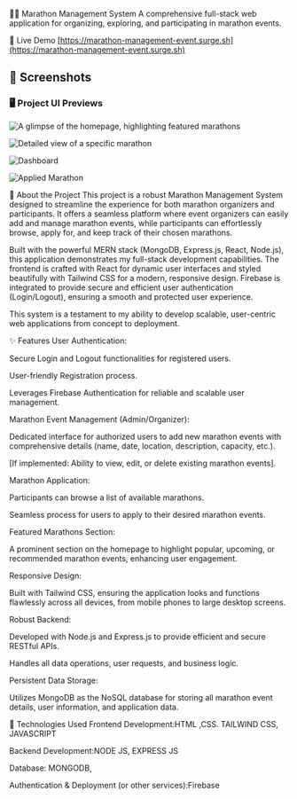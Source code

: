 🏃‍♂️ Marathon Management System
A comprehensive full-stack web application for organizing, exploring, and participating in marathon events.

🚀 Live Demo
[https://marathon-management-event.surge.sh](https://marathon-management-event.surge.sh)


## 📸 Screenshots

### 🖥️ Project UI Previews

![A glimpse of the homepage, highlighting featured marathons](https://i.ibb.co/LhHPd6V9/Screenshot-2025-06-25-113037.png)
<br/>

![Detailed view of a specific marathon ](https://i.ibb.co/WvkpHKG6/Screenshot-2025-06-25-113103.png)
<br/>

![Dashboard](https://i.ibb.co/n8gBpXbp/Screenshot-2025-06-25-113114.png)
<br/>

![Applied Marathon](https://i.ibb.co/LhCWkr6R/Screenshot-2025-06-25-113133.png)



🌟 About the Project
This project is a robust Marathon Management System designed to streamline the experience for both marathon organizers and participants. It offers a seamless platform where event organizers can easily add and manage marathon events, while participants can effortlessly browse, apply for, and keep track of their chosen marathons.

Built with the powerful MERN stack (MongoDB, Express.js, React, Node.js), this application demonstrates my full-stack development capabilities. The frontend is crafted with React for dynamic user interfaces and styled beautifully with Tailwind CSS for a modern, responsive design. Firebase is integrated to provide secure and efficient user authentication (Login/Logout), ensuring a smooth and protected user experience.

This system is a testament to my ability to develop scalable, user-centric web applications from concept to deployment.

✨ Features
User Authentication:

Secure Login and Logout functionalities for registered users.

User-friendly Registration process.

Leverages Firebase Authentication for reliable and scalable user management.

Marathon Event Management (Admin/Organizer):

Dedicated interface for authorized users to add new marathon events with comprehensive details (name, date, location, description, capacity, etc.).

[If implemented: Ability to view, edit, or delete existing marathon events].

Marathon Application:

Participants can browse a list of available marathons.

Seamless process for users to apply to their desired marathon events.

Featured Marathons Section:

A prominent section on the homepage to highlight popular, upcoming, or recommended marathon events, enhancing user engagement.

Responsive Design:

Built with Tailwind CSS, ensuring the application looks and functions flawlessly across all devices, from mobile phones to large desktop screens.

Robust Backend:

Developed with Node.js and Express.js to provide efficient and secure RESTful APIs.

Handles all data operations, user requests, and business logic.

Persistent Data Storage:

Utilizes MongoDB as the NoSQL database for storing all marathon event details, user information, and application data.

🚀 Technologies Used
Frontend Development:HTML ,CSS. TAILWIND CSS, JAVASCRIPT

Backend Development:NODE JS, EXPRESS JS

Database: MONGODB,

Authentication & Deployment (or other services):Firebase
